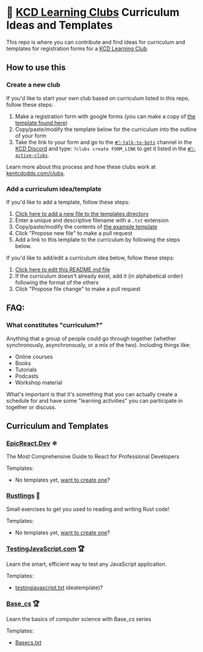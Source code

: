 # 📍 [KCD Learning Clubs](https://kcd.im/clubs) Curriculum Ideas and Templates

This repo is where you can contribute and find ideas for curriculum and
templates for registration forms for a
[KCD Learning Club](https://kcd.im/clubs).

## How to use this

### Create a new club

If you'd like to start your own club based on curriculum listed in this repo,
follow these steps:

1. Make a registration form with google forms (you can make a copy of
   [the template found here](https://kcd.im/kcd-learning-club-docs))
2. Copy/paste/modify the template below for the curriculum into the outline of
   your form
3. Take the link to your form and go to the
   [`#🤖-talk-to-bots`](https://kcd.im/discord-talk-to-bots) channel in the
   [KCD Discord](https://kentcdodds.com/discord) and type:
   `?clubs create FORM_LINK` to get it listed in the
   [`#📝-active-clubs`](https://kcd.im/discord-active-clubs).

Learn more about this process and how these clubs work at
[kentcdodds.com/clubs](https://kentcdodds.com/clubs).

### Add a curriculum idea/template

If you'd like to add a template, follow these steps:

1. [Click here to add a new file to the templates directory](https://github.com/kentcdodds/kcd-learning-clubs-ideas/new/main/templates)
2. Enter a unique and descriptive filename with a `.txt` extension
3. Copy/paste/modify the contents of
   [the example template](templates/example.txt)
4. Click "Propose new file" to make a pull request
5. Add a link to this template to the curriculum by following the steps below.

If you'd like to add/edit a curriculum idea below, follow these steps:

1. [Click here to edit this README.md file](https://github.com/kentcdodds/kcd-learning-clubs-ideas/edit/main/README.md)
2. If the curriculum doesn't already exist, add it (in alphabetical order)
   following the format of the others
3. Click "Propose file change" to make a pull request

## FAQ:

### What constitutes "curriculum?"

Anything that a group of people could go through together (whether
synchronously, asynchronously, or a mix of the two). Including things like:

- Online courses
- Books
- Tutorials
- Podcasts
- Workshop material

What's important is that it's something that you can actually create a schedule
for and have some "learning activities" you can participate in together or
discuss.

## Curriculum and Templates

<!--
Example for you to copy/paste:

### [Name of Curriculum](https://linktocurriculum.example.com)

Curriculum summary/tagline

Templates:

- No templates yet, [want to create one](#add-a-curriculum-ideatemplate)?

-->

### [EpicReact.Dev](https://epicreact.dev) ⚛️

The Most Comprehensive Guide to React for Professional Developers

Templates:

- No templates yet, [want to create one](#add-a-curriculum-ideatemplate)?

### [Rustlings](https://github.com/rust-lang/rustlings) 🦀

Small exercises to get you used to reading and writing Rust code!

Templates:

- No templates yet, [want to create one](#add-a-curriculum-ideatemplate)?

### [TestingJavaScript.com](https://testingjavascript.com) 🏆

Learn the smart, efficient way to test any JavaScript application.

Templates:

- [testingjavascript.txt](templates/testingjavascript.txt)
ideatemplate)?

### [Base_cs](https://github.com/vaidehijoshi/basecs-series) 🏆

Learn the basics of computer science with Base_cs series

Templates:

- [Basecs.txt](templates/Basecs.txt)
